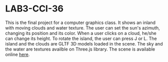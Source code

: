 # LAB3-CCI-36

This is the final project for a computer graphics class. It shows an inland with moving clouds and water texture.
The user can set the sun's azimuth, changing its position and its color. When a user clicks on a cloud, he/she can change its height. To rotate the island, the user can press J or L.
The island and the clouds are GLTF 3D models loaded in the scene. The sky and the water are textures availble on Three.js library. The scene is available online [here](https://lucasste.github.io/LAB3-CCI-36/).
